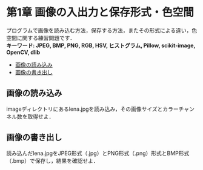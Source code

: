 # 第1章 画像の入出力と保存形式・色空間

プログラムで画像を読み込む方法，保存する方法，またその形式による違い，色空間に関する練習問題です．  
__キーワード: JPEG, BMP, PNG, RGB, HSV, ヒストグラム, Pillow, scikit-image, OpenCV, dlib__

- [画像の読み込み](#imread)
- [画像の書き出し](#imsave)

## <a name ="imread">画像の読み込み
imageディレクトリにあるlena.jpgを読み込み，その画像サイズとカラーチャンネル数を取得せよ．

## <a name ="imsave">画像の書き出し
読み込んだlena.jpgをJPEG形式（.jpg）とPNG形式（.png）形式とBMP形式（.bmp）で保存し，結果を確認せよ．
